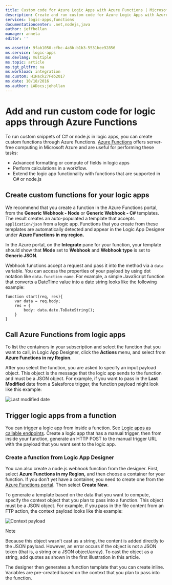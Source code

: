 ```yaml
---
title: Custom code for Azure Logic Apps with Azure Functions | Microsoft Docs
description: Create and run custom code for Azure Logic Apps with Azure Functions
services: logic-apps,functions
documentationcenter: .net,nodejs,java
author: jeffhollan
manager: anneta
editor: ''

ms.assetid: 9fab1050-cfbc-4a8b-b1b3-5531bee92856
ms.service: logic-apps
ms.devlang: multiple
ms.topic: article
ms.tgt_pltfrm: na
ms.workload: integration
ms.custom: H1Hack27Feb2017
ms.date: 10/18/2016
ms.author: LADocs;jehollan
---
```


# Add and run custom code for logic apps through Azure Functions

To run custom snippets of C# or node.js in logic apps, 
you can create custom functions through Azure Functions. 
[Azure Functions](../azure-functions/functions-overview.md) 
offers server-free computing in Microsoft Azure and are useful for performing these tasks:

* Advanced formatting or compute of fields in logic apps
* Perform calculations in a workflow.
* Extend the logic app functionality with functions that are supported in C# or node.js

## Create custom functions for your logic apps

We recommend that you create a function in the Azure Functions portal, 
from the **Generic Webhook - Node** or **Generic Webhook - C#** templates. 
The result creates an auto-populated a template that accepts 
`application/json` from a logic app. Functions that you create 
from these templates are automatically detected and appear 
in the Logic App Designer under **Azure Functions in my region.**

In the Azure portal, on the **Integrate** pane for your function, 
your template should show that **Mode** set to **Webhook** 
and **Webhook type** is set to **Generic JSON**. 

Webhook functions accept a request and pass it into the method via a `data` variable. 
You can access the properties of your payload by using dot notation like `data.function-name`. 
For example, a simple JavaScript function that converts a DateTime value into a 
date string looks like the following example:

```
function start(req, res){
    var data = req.body;
    res = {
        body: data.date.ToDateString();
    }
}
```

## Call Azure Functions from logic apps

To list the containers in your subscription 
and select the function that you want to call, 
in Logic App Designer, click the **Actions** menu, 
and select from **Azure Functions in my Region**.

After you select the function, you are asked to specify an input payload object. 
This object is the message that the logic app sends to the function and must be a JSON object. 
For example, if you want to pass in the **Last Modified** date from a Salesforce trigger, 
the function payload might look like this example:

![Last modified date][1]

## Trigger logic apps from a function

You can trigger a logic app from inside a function. 
See [Logic apps as callable endpoints](logic-apps-http-endpoint.md). 
Create a logic app that has a manual trigger, then from inside your function, 
generate an HTTP POST to the manual trigger URL 
with the payload that you want sent to the logic app.

### Create a function from Logic App Designer

You can also create a node.js webhook function from the designer. 
First, select **Azure Functions in my Region,** 
and then choose a container for your function. 
If you don't yet have a container, you need to create one from the 
[Azure Functions portal](https://functions.azure.com/signin). 
Then select **Create New**.  

To generate a template based on the data that you want to compute, 
specify the context object that you plan to pass into a function. 
This object must be a JSON object. For example, 
if you pass in the file content from an FTP action, 
the context payload looks like this example:

![Context payload][2]

> [!NOTE]
> Because this object wasn't cast as a string, 
> the content is added directly to the JSON payload. 
> However, an error occurs if the object is not a JSON token 
> (that is, a string or a JSON object/array). 
> To cast the object as a string, add quotes 
> as shown in the first illustration in this article.
> 

The designer then generates a function template that you can create inline. Variables are pre-created based on the context that you plan to pass into the function.

<!--Image references-->
[1]: ./media/logic-apps-azure-functions/callfunction.png
[2]: ./media/logic-apps-azure-functions/createfunction.png
